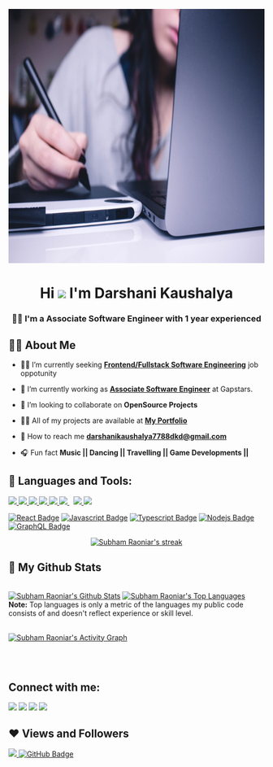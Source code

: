 <a href="#"><img width="100%" height="500px" src="image/dargit.jpg" height="175px"/></a>

<h1 align="center"> Hi <img src="https://raw.githubusercontent.com/MartinHeinz/MartinHeinz/master/wave.gif" width="30px"> I'm Darshani Kaushalya</h1>
<h3 align="center"> 👩‍🎓 I'm a Associate Software Engineer with 1 year experienced</h3>


## :raising_hand_woman: About Me 

- :woman_technologist: I’m currently seeking **[Frontend/Fullstack Software Engineering]()** job oppotunity 

- 🌱 I’m currently working as **[Associate Software Engineer]()** at Gapstars.

- 👀 I’m looking to collaborate on **OpenSource Projects**

- 👨‍💻 All of my projects are available at **[My Portfolio]()**

- 📧 How to reach me **darshanikaushalya7788dkd@gmail.com**

- 🎧 Fun fact **Music || Dancing || Travelling || Game Developments ||**

## :pencil: Languages and Tools:

<p align="left"> 
    <a href="https://www.java.com" target="_blank"> <img src="https://img.icons8.com/color/48/000000/java-coffee-cup-logo.png"/> </a>
    <a href="https://developer.mozilla.org/en-US/docs/Web/JavaScript" target="_blank"> <img src="https://img.icons8.com/color/48/000000/javascript.png"/> </a> 
    <a href="https://www.w3.org/html/" target="_blank"> <img src="https://img.icons8.com/color/48/000000/html-5.png"/> </a> 
    <a href="https://www.w3schools.com/css/" target="_blank"> <img src="https://img.icons8.com/color/48/000000/css3.png"/> </a> 
    <a href="https://getbootstrap.com" target="_blank"> <img src="https://img.icons8.com/color/48/000000/bootstrap.png"/> </a> 
    <a style="padding-right:8px;" href="https://www.mysql.com/" target="_blank"> <img src="https://img.icons8.com/fluent/50/000000/mysql-logo.png"/> </a>
    <a href="https://firebase.google.com/" target="_blank"> <img src="https://img.icons8.com/color/48/000000/firebase.png"/> </a> 
    <a href="https://www.php.net/">
 <img src="https://img.icons8.com/ios-filled/50/ffffff/php-server.png"/></a>
</p>

[![React Badge](https://img.shields.io/badge/-React-61DBFB?style=for-the-badge&labelColor=black&logo=react&logoColor=61DBFB)](#)  [![Javascript Badge](https://img.shields.io/badge/-Javascript-F0DB4F?style=for-the-badge&labelColor=black&logo=javascript&logoColor=F0DB4F)](#) [![Typescript Badge](https://img.shields.io/badge/-Typescript-007acc?style=for-the-badge&labelColor=black&logo=typescript&logoColor=007acc)](#) [![Nodejs Badge](https://img.shields.io/badge/-Nodejs-3C873A?style=for-the-badge&labelColor=black&logo=node.js&logoColor=3C873A)](#) [![GraphQL Badge](https://img.shields.io/badge/-GraphQl-e535ab?style=for-the-badge&labelColor=black&logo=node.js&logoColor=e535ab)](#)
<br/>

<p align="center">
    <a href="https://github.com/DarshaniKaushalya/github-readme-streak-stats">
        <img title="🔥 Get streak stats for your profile at git.io/streak-stats" alt="Subham Raoniar's streak" src="https://github-readme-streak-stats.herokuapp.com/?user=DarshaniKaushalya&theme=black-ice&hide_border=true&stroke=0000&background=060A0CD0"/>
    </a>
</p>

## 🌟 My Github Stats

  <br/>
    <a href="https://github.com/DarshaniKaushalya/github-readme-stats"><img alt="Subham Raoniar's Github Stats" src="https://github-readme-stats.vercel.app/api?username=DarshaniKaushalya&show_icons=true&count_private=true&theme=react&hide_border=true&bg_color=0D1117" /></a>
  <a href="https://github.com/DarshaniKaushalya/github-readme-stats"><img alt="Subham Raoniar's Top Languages" src="https://github-readme-stats.vercel.app/api/top-langs/?username=DarshaniKaushalya&langs_count=8&count_private=true&layout=compact&theme=react&hide_border=true&bg_color=0D1117" /></a>
  <br/>
  <b>Note:</b> Top languages is only a metric of the languages my public code consists of and doesn't reflect experience or skill level.


<br/>
<br/>

<a href="https://github.com/DarshaniKaushalya/github-readme-activity-graph"><img alt="Subham Raoniar's Activity Graph" src="https://activity-graph.herokuapp.com/graph?username=DarshaniKaushalya&bg_color=0D1117&color=5BCDEC&line=5BCDEC&point=FFFFFF&hide_border=true" /></a>

<br/>
<br/>

## Connect with me:
<p align="left">

<a href = "https://www.linkedin.com/in/darshani-kaushalya-diwakara-48202a197/"><img src="https://img.icons8.com/fluent/48/000000/linkedin.png"/></a>
<a href = "https://stackoverflow.com/users/15127988/darshani-diwakara"><img src="https://img.icons8.com/color/48/000000/stackoverflow.png"/></a>
<a href = "darshanikaushalya7788dkd@gmail.com"><img src="https://img.icons8.com/material-rounded/48/fa314a/mail.png"/></a>
<a href = "https://github.com/DarshaniKaushalya"><img src="https://img.icons8.com/material-outlined/48/ffffff/github.png"/></a>

</p>

## ❤ Views and Followers
<a href="https://github.com/Meghna-DAS/github-profile-views-counter">
    <img src="https://komarev.com/ghpvc/?username=DarshaniKaushalya">
</a>
<a href="https://github.com/DarshaniKaushalya?tab=followers"><img src="https://img.shields.io/github/followers/DarshaniKaushalya?label=Followers&style=social" alt="GitHub Badge"></a>
